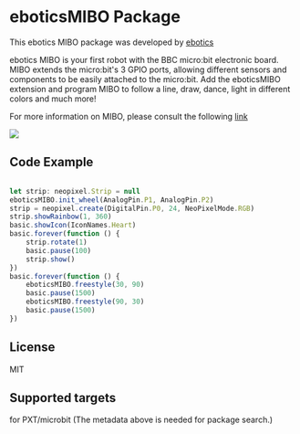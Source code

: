 
# eboticsMIBO Package
This ebotics MIBO package was developed by [ebotics](https://www.ebotics.com/product/mibo/) 

ebotics MIBO is your first robot with the BBC micro:bit electronic board. MIBO extends the micro:bit's 3 GPIO ports, allowing different sensors and components to be easily attached to the micro:bit. Add the eboticsMIBO extension and program MIBO to follow a line, draw, dance, light in different colors and much more!

For more information on MIBO, please consult the following [link](https://www.ebotics.com/product/mibo/#guides)

![](https://i.imgur.com/vTegCSm.png)


## Code Example
```JavaScript

let strip: neopixel.Strip = null
eboticsMIBO.init_wheel(AnalogPin.P1, AnalogPin.P2)
strip = neopixel.create(DigitalPin.P0, 24, NeoPixelMode.RGB)
strip.showRainbow(1, 360)
basic.showIcon(IconNames.Heart)
basic.forever(function () {
    strip.rotate(1)
    basic.pause(100)
    strip.show()
})
basic.forever(function () {
    eboticsMIBO.freestyle(30, 90)
    basic.pause(1500)
    eboticsMIBO.freestyle(90, 30)
    basic.pause(1500)
})


```

## License
MIT

## Supported targets
for PXT/microbit (The metadata above is needed for package search.)

